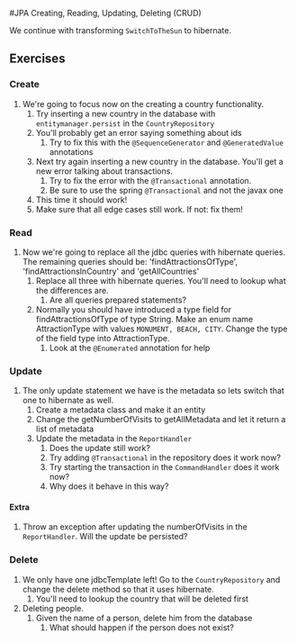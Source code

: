 #JPA Creating, Reading, Updating, Deleting (CRUD)

We continue with transforming `SwitchToTheSun` to hibernate.

## Exercises
### Create
1. We're going to focus now on the creating a country functionality.
    1. Try inserting a new country in the database with `entitymanager.persist` in the `CountryRepository`
    1. You'll probably get an error saying something about ids
        1. Try to fix this with the `@SequenceGenerator` and `@GeneratedValue` annotations
    1. Next try again inserting a new country in the database. You'll get a new error talking about transactions.
        1. Try to fix the error with the `@Transactional` annotation.
        1. Be sure to use the spring `@Transactional` and not the javax one
    1. This time it should work!
    1. Make sure that all edge cases still work. If not: fix them!

### Read    
1. Now we're going to replace all the jdbc queries with hibernate queries. The remaining queries should be: 'findAttractionsOfType', 'findAttractionsInCountry' and 'getAllCountries'
    1. Replace all three with hibernate queries. You'll need to lookup what the differences are.
        1. Are all queries prepared statements?
    1. Normally you should have introduced a type field for findAttractionsOfType of type String. 
    Make an enum name AttractionType with values `MONUMENT, BEACH, CITY`. Change the type of the field type into AttractionType.
        1. Look at the `@Enumerated` annotation for help 

### Update
1. The only update statement we have is the metadata so lets switch that one to hibernate as well.    
    1. Create a metadata class and make it an entity
    1. Change the getNumberOfVisits to getAllMetadata and let it return a list of metadata
    1. Update the metadata in the `ReportHandler`
        1. Does the update still work?
        1. Try adding `@Transactional` in the repository does it work now?
        1. Try starting the transaction in the `CommandHandler` does it work now?
        1. Why does it behave in this way?
        
#### Extra
1. Throw an exception after updating the numberOfVisits in the `ReportHandler`. Will the update be persisted? 

### Delete
1. We only have one jdbcTemplate left! Go to the `CountryRepository` and change the delete method so that it uses hibernate.
    1. You'll need to lookup the country that will be deleted first    
1. Deleting people.
    1. Given the name of a person, delete him from the database
        1. What should happen if the person does not exist?
        
        
        
